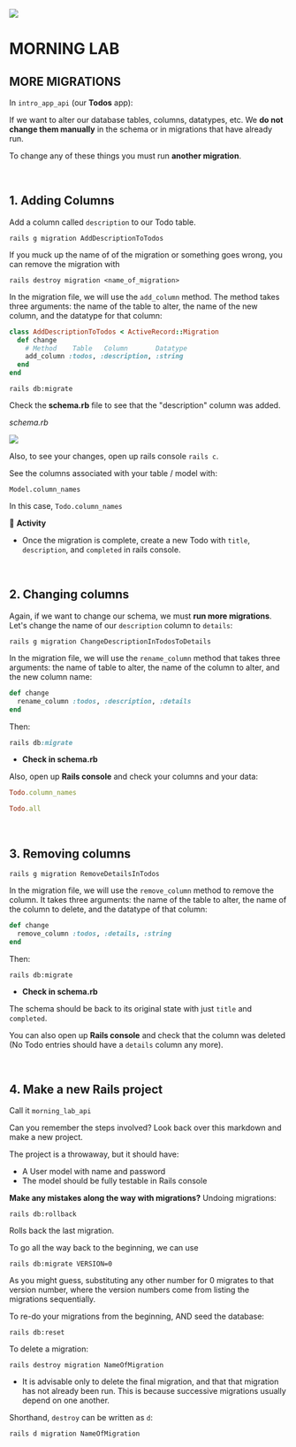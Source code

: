 

![](https://i.imgur.com/mS4bLMs.png)
# MORNING LAB

## MORE MIGRATIONS

In `intro_app_api` (our **Todos** app):

If we want to alter our database tables, columns, datatypes, etc. We **do not change them manually** in the schema or in migrations that have already run.

To change any of these things you must run **another migration**.

<br>

## 1. Adding Columns

Add a column called `description` to our Todo table.

`rails g migration AddDescriptionToTodos`

If you muck up the name of of the migration or something goes wrong, you can remove the migration with

`rails destroy migration <name_of_migration>`


In the migration file, we will use the `add_column` method. The method takes three arguments: the name of the table to alter, the name of the new column, and the datatype for that column:

```ruby
class AddDescriptionToTodos < ActiveRecord::Migration
  def change
    # Method    Table   Column       Datatype
    add_column :todos, :description, :string
  end
end
```

`rails db:migrate`

Check the **schema.rb** file to see that the "description" column was added.

_schema.rb_

![](https://i.imgur.com/Rb7XnUM.png)

Also, to see your changes, open up rails console `rails c`.

See the columns associated with your table / model with:

```
Model.column_names
```

In this case, `Todo.column_names`

&#x1F535; **Activity**

* Once the migration is complete, create a new Todo with `title`, `description`, and `completed` in rails console.

<br>

## 2. Changing columns

Again, if we want to change our schema, we must **run more migrations**. Let's change the name of our `description` column to `details`:

```
rails g migration ChangeDescriptionInTodosToDetails
```

In the migration file, we will use the `rename_column` method that takes three arguments: the name of table to alter, the name of the column to alter, and the new column name:

```ruby
def change
  rename_column :todos, :description, :details
end
```
Then:

```ruby
rails db:migrate
```

* **Check in schema.rb**

Also, open up **Rails console** and check your columns and your data:

```ruby
Todo.column_names
```

```ruby
Todo.all
```

<br>

## 3. Removing columns

```
rails g migration RemoveDetailsInTodos
```

In the migration file, we will use the `remove_column` method to remove the column. It takes three arguments: the name of the table to alter, the name of the column to delete, and the datatype of that column:

```ruby
def change
  remove_column :todos, :details, :string
end
```

Then:

```
rails db:migrate
```
* **Check in schema.rb**

The schema should be back to its original state with just `title` and `completed`.

You can also open up **Rails console** and check that the column was deleted (No Todo entries should have a `details` column any more).

<br>

## 4. Make a new Rails project

Call it `morning_lab_api`

Can you remember the steps involved? Look back over this markdown and make a new project.

The project is a throwaway, but it should have:

* A User model with name and password
* The model should be fully testable in Rails console

**Make any mistakes along the way with migrations?**
Undoing migrations:

```
rails db:rollback
```

Rolls back the last migration.

To go all the way back to the beginning, we can use

```
rails db:migrate VERSION=0
```

As you might guess, substituting any other number for 0 migrates to that version number, where the version numbers come from listing the migrations sequentially.

To re-do your migrations from the beginning, AND seed the database:

```
rails db:reset
```

To delete a migration:

```
rails destroy migration NameOfMigration
```

* It is advisable only to delete the final migration, and that that migration has not already been run. This is because successive migrations usually depend on one another.

Shorthand, `destroy` can be written as `d`:

```
rails d migration NameOfMigration
```

